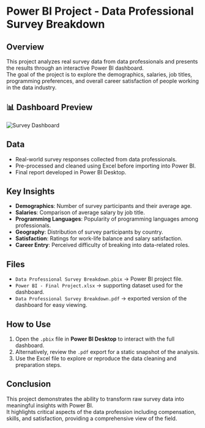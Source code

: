 # Power BI Project - Data Professional Survey Breakdown

## Overview
This project analyzes real survey data from data professionals and presents the results through an interactive Power BI dashboard.  
The goal of the project is to explore the demographics, salaries, job titles, programming preferences, and overall career satisfaction of people working in the data industry.
## 📊 Dashboard Preview
![Survey Dashboard](data_professional_survey_breakdown.png)


## Data
- Real-world survey responses collected from data professionals.  
- Pre-processed and cleaned using Excel before importing into Power BI.  
- Final report developed in Power BI Desktop.

## Key Insights
- **Demographics**: Number of survey participants and their average age.  
- **Salaries**: Comparison of average salary by job title.  
- **Programming Languages**: Popularity of programming languages among professionals.  
- **Geography**: Distribution of survey participants by country.  
- **Satisfaction**: Ratings for work-life balance and salary satisfaction.  
- **Career Entry**: Perceived difficulty of breaking into data-related roles.

## Files
- `Data Professional Survey Breakdown.pbix` → Power BI project file.  
- `Power BI - Final Project.xlsx` → supporting dataset used for the dashboard.  
- `Data Professional Survey Breakdown.pdf` → exported version of the dashboard for easy viewing.

## How to Use
1. Open the `.pbix` file in **Power BI Desktop** to interact with the full dashboard.  
2. Alternatively, review the `.pdf` export for a static snapshot of the analysis.  
3. Use the Excel file to explore or reproduce the data cleaning and preparation steps.

## Conclusion
This project demonstrates the ability to transform raw survey data into meaningful insights with Power BI.  
It highlights critical aspects of the data profession including compensation, skills, and satisfaction, providing a comprehensive view of the field.

